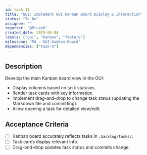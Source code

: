 ```yaml
---
id: task-11
title: "GUI: Implement GUI Kanban Board Display & Interaction"
status: "To Do"
assignee: ""
reporter: "@MrLesk"
created_date: 2025-06-04
labels: ["gui", "kanban", "feature"]
milestone: "M4 - GUI-Kanban Board"
dependencies: ["task-8"]
---
```


## Description

Develop the main Kanban board view in the GUI:

- Display columns based on task statuses.
- Render task cards with key information.
- Implement drag-and-drop to change task status (updating the Markdown file and committing).
- Allow opening a task for detailed view/edit.

## Acceptance Criteria

- [ ] Kanban board accurately reflects tasks in `.backlog/tasks/`.
- [ ] Task cards display relevant info.
- [ ] Drag-and-drop updates task status and commits change.
